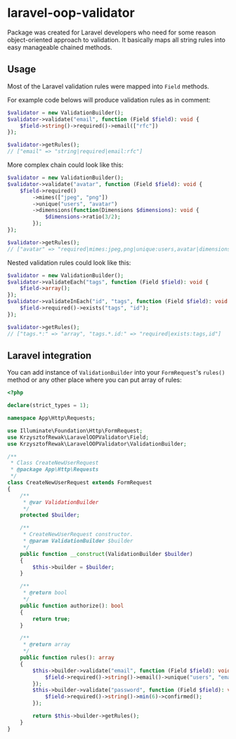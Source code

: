 # laravel-oop-validator
Package was created for Laravel developers who need for some reason object-oriented approach to validation. It basically maps all string rules into easy manageable chained methods. 

## Usage
Most of the Laravel validation rules were mapped into `Field` methods.

For example code belows will produce validation rules as in comment:
```php
$validator = new ValidationBuilder();
$validator->validate("email", function (Field $field): void {
    $field->string()->required()->email(["rfc"])
});

$validator->getRules();
// ["email" => "string|required|email:rfc"]
```

More complex chain could look like this:
```php
$validator = new ValidationBuilder();
$validator->validate("avatar", function (Field $field): void {
    $field->required()
        ->mimes(["jpeg", "png"])
        ->unique("users", "avatar")
        ->dimensions(function(Dimensions $dimensions): void {
			$dimensions->ratio(3/2);
		});
});

$validator->getRules();
// ["avatar" => "required|mimes:jpeg,png|unique:users,avatar|dimensions:ratio=1.5"]
```

Nested validation rules could look like this:
```php
$validator = new ValidationBuilder();
$validator->validateEach("tags", function (Field $field): void {
    $field->array();
});
$validator->validateInEach("id", "tags", function (Field $field): void {
    $field->required()->exists("tags", "id");
});

$validator->getRules();
// ["tags.*:" => "array", "tags.*.id:" => "required|exists:tags,id"]
```

## Laravel integration
You can  add instance of `ValidationBuilder` into your `FormRequest`'s `rules()` method or any other place where you can put array of rules:

```php
<?php

declare(strict_types = 1);

namespace App\Http\Requests;

use Illuminate\Foundation\Http\FormRequest;
use KrzysztofRewak\LaravelOOPValidator\Field;
use KrzysztofRewak\LaravelOOPValidator\ValidationBuilder;

/**
 * Class CreateNewUserRequest
 * @package App\Http\Requests
 */
class CreateNewUserRequest extends FormRequest
{
    /**
     * @var ValidationBuilder
     */
    protected $builder;

    /**
     * CreateNewUserRequest constructor.
     * @param ValidationBuilder $builder
     */
    public function __construct(ValidationBuilder $builder)
    {
        $this->builder = $builder;
    }

    /**
     * @return bool
     */
    public function authorize(): bool
    {
        return true;
    }

    /**
     * @return array
     */
    public function rules(): array
    {
        $this->builder->validate("email", function (Field $field): void {
            $field->required()->string()->email()->unique("users", "email");
        });
        $this->builder->validate("password", function (Field $field): void {
            $field->required()->string()->min(6)->confirmed();
        });

        return $this->builder->getRules();
    }
}
```